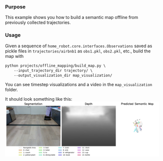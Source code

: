 ### Purpose

This example shows you how to build a semantic map offline from previously collected trajectories.

### Usage
Given a sequence of `home_robot.core.interfaces.Observations` saved as pickle files in `trajectories/airbnb1` as `obs1.pkl`, `obs2.pkl`, etc., build the map with
```
python projects/offline_mapping/build_map.py \
    --input_trajectory_dir trajectory/ \
    --output_visualization_dir map_visualization/
```
You can see timestep visualizations and a video in the `map_visualization` folder.

It should look something like this:
![](map.png)
